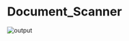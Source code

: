 # Document_Scanner
![output](https://github.com/2012035/Document_Scanner/assets/114689396/49be46ec-9bb8-422e-8e2f-63ff4eded573)

